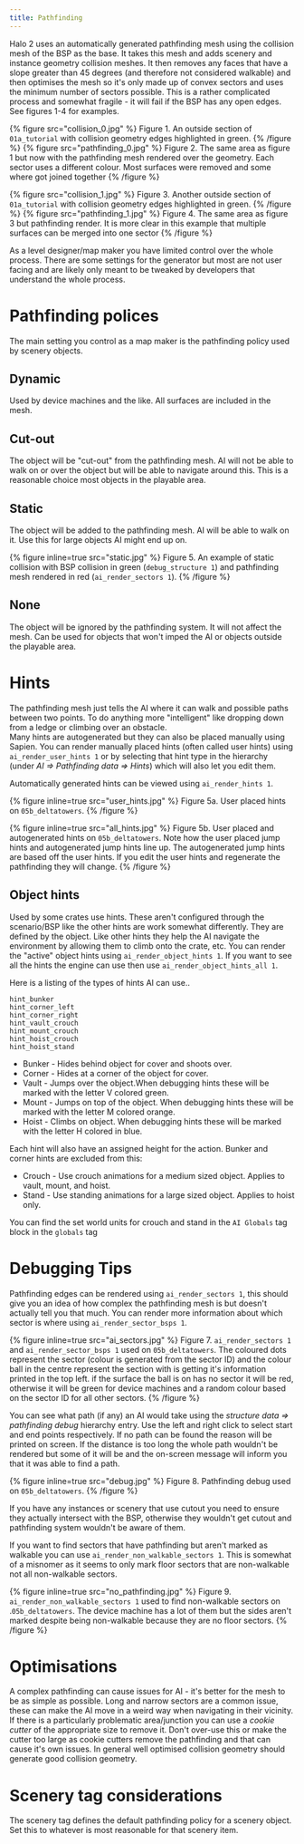 ```yaml
---
title: Pathfinding
---
```

Halo 2 uses an automatically generated pathfinding mesh using the collision mesh of the BSP as the base.
It takes this mesh and adds scenery and instance geometry collision meshes. It then removes any faces that have a slope greater than 45 degrees (and therefore not considered walkable) and then optimises the mesh so it's only made up of convex sectors and uses the minimum number of sectors possible. This is a rather complicated process and somewhat fragile - it will fail if the BSP has any open edges. See figures 1-4 for examples.

{% figure src="collision_0.jpg" %}
Figure 1. An outside section of `01a_tutorial` with collision geometry edges highlighted in green.
{% /figure %}
{% figure src="pathfinding_0.jpg" %}
Figure 2. The same area as figure 1 but now with the pathfinding mesh rendered over the geometry. Each sector uses a different colour. Most surfaces were removed and some where got joined together
{% /figure %}

{% figure src="collision_1.jpg" %}
Figure 3. Another outside section of `01a_tutorial` with collision geometry edges highlighted in green.
{% /figure %}
{% figure src="pathfinding_1.jpg" %}
Figure 4. The same area as figure 3 but pathfinding render. It is more clear in this example that multiple surfaces can be merged into one sector
{% /figure %}

As a level designer/map maker you have limited control over the whole process. There are some settings for the generator but most are not user facing and are likely only meant to be tweaked by developers that understand the whole process.

# Pathfinding polices
The main setting you control as a map maker is the pathfinding policy used by scenery objects.

## Dynamic
Used by device machines and the like. All surfaces are included in the mesh.

## Cut-out
The object will be "cut-out" from the pathfinding mesh. AI will not be able to walk on or over the object but will be able to navigate around this.
This is a reasonable choice most objects in the playable area.

## Static
The object will be added to the pathfinding mesh. AI will be able to walk on it. Use this for large objects AI might end up on.

{% figure inline=true src="static.jpg" %}
Figure 5. An example of static collision with BSP collision in green (`debug_structure 1`) and pathfinding mesh rendered in red (`ai_render_sectors 1`).
{% /figure %}

## None
The object will be ignored by the pathfinding system. It will not affect the mesh. Can be used for objects that won't imped the AI or objects outside the playable area.

# Hints

The pathfinding mesh just tells the AI where it can walk and possible paths between two points. To do anything more "intelligent" like dropping down from a ledge or climbing over an obstacle.  
Many hints are autogenerated but they can also be placed manually using Sapien. You can render manually placed hints (often called user hints) using `ai_render_user_hints 1` or by selecting that hint type in the hierarchy (under *AI ⇒ Pathfinding data ⇒ Hints*) which will also let you edit them.

Automatically generated hints can be viewed using `ai_render_hints 1`.

{% figure inline=true src="user_hints.jpg" %}
Figure 5a. User placed hints on `05b_deltatowers`.
{% /figure %}

{% figure inline=true src="all_hints.jpg" %}
Figure 5b. User placed and autogenerated hints on `05b_deltatowers`. Note how the user placed jump hints and autogenerated jump hints line up. The autogenerated jump hints are based off the user hints. If you edit the user hints and regenerate the pathfinding they will change.
{% /figure %}

## Object hints

Used by some crates use hints. These aren't configured through the scenario/BSP like the other hints are work somewhat differently. They are defined by the object. Like other hints they help the AI navigate the environment by allowing them to climb onto the crate, etc. You can render the "active" object hints using `ai_render_object_hints 1`. If you want to see all the hints the engine can use then use `ai_render_object_hints_all 1`.

Here is a listing of the types of hints AI can use..

```
hint_bunker
hint_corner_left
hint_corner_right
hint_vault_crouch
hint_mount_crouch
hint_hoist_crouch
hint_hoist_stand
```

* Bunker - Hides behind object for cover and shoots over.
* Corner - Hides at a corner of the object for cover.
* Vault - Jumps over the object.When debugging hints these will be marked with the letter V colored green.
* Mount - Jumps on top of the object. When debugging hints these will be marked with the letter M colored orange.
* Hoist - Climbs on object. When debugging hints these will be marked with the letter H colored in blue.

Each hint will also have an assigned height for the action. Bunker and corner hints are excluded from this:

* Crouch - Use crouch animations for a medium sized object. Applies to vault, mount, and hoist.
* Stand - Use standing animations for a large sized object. Applies to hoist only.

You can find the set world units for crouch and stand in the `AI Globals` tag block in the `globals` tag


# Debugging Tips
Pathfinding edges can be rendered using `ai_render_sectors 1`, this should give you an idea of how complex the pathfinding mesh is but doesn't actually tell you that much. You can render more information about which sector is where using `ai_render_sector_bsps 1`.

{% figure inline=true src="ai_sectors.jpg" %}
Figure 7. `ai_render_sectors 1` and `ai_render_sector_bsps 1` used on `05b_deltatowers`. The coloured dots represent the sector (colour is generated from the sector ID) and the colour ball in the centre represent the section with is getting it's information printed in the top left. if the surface the ball is on has no sector it will be red, otherwise it will be green for device machines and a random colour based on the sector ID for all other sectors.
{% /figure %}

You can see what path (if any) an AI would take using the *structure data ⇒ pathfinding debug* hierarchy entry. Use the left and right click to select start and end points respectively.
If no path can be found the reason will be printed on screen. If the distance is too long the whole path wouldn't be rendered but some of it will be and the on-screen message will inform you that it was able to find a path.

{% figure inline=true src="debug.jpg" %}
Figure 8. Pathfinding debug used on `05b_deltatowers`.
{% /figure %}

If you have any instances or scenery that use cutout you need to ensure they actually intersect with the BSP, otherwise they wouldn't get cutout and pathfinding system wouldn't be aware of them.

If you want to find sectors that have pathfinding but aren't marked as walkable you can use `ai_render_non_walkable_sectors 1`. This is somewhat of a misnomer as it seems to only mark floor sectors that are non-walkable not all non-walkable sectors.

{% figure inline=true src="no_pathfinding.jpg" %}
Figure 9. `ai_render_non_walkable_sectors 1` used to find non-walkable sectors on .`05b_deltatowers`. The device machine has a lot of them but the sides aren't marked despite being non-walkable because they are no floor sectors.
{% /figure %}

# Optimisations
A complex pathfinding can cause issues for AI - it's better for the mesh to be as simple as possible. Long and narrow sectors are a common issue, these can make the AI move in a weird way when navigating in their vicinity.
If there is a particularly problematic area/junction you can use a *cookie cutter* of the appropriate size to remove it. Don't over-use this or make the cutter too large as cookie cutters remove the pathfinding and that can cause it's own issues.
In general well optimised collision geometry should generate good collision geometry.

# Scenery tag considerations
The scenery tag defines the default pathfinding policy for a scenery object. Set this to whatever is most reasonable for that scenery item.
